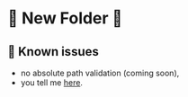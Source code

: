 # 📂 New Folder 🤟

## 🐛 Known issues

- no absolute path validation (coming soon),
- you tell me [here](https://github.com/igorskyflyer/vscode-new-folder/issues).
